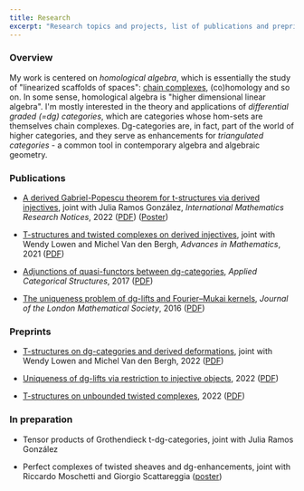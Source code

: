 ```yaml
---
title: Research
excerpt: "Research topics and projects, list of publications and preprints"
---
```


### Overview

My work is centered on *homological algebra*, which is essentially the study of "linearized scaffolds of spaces": [chain complexes](https://en.wikipedia.org/wiki/Chain_complex), (co)homology and so on. In some sense, homological algebra is "higher dimensional linear algebra". I'm mostly interested in the theory and applications of *differential graded (=dg) categories*, which are categories whose hom-sets are themselves chain complexes. Dg-categories are, in fact, part of the world of higher categories, and they serve as enhancements for *triangulated categories* - a common tool in contemporary algebra and algebraic geometry.

### Publications

- [A derived Gabriel-Popescu theorem for t-structures via derived injectives](https://academic.oup.com/imrn/advance-article-abstract/doi/10.1093/imrn/rnab367/6516448), joint with Julia Ramos González, *International Mathematics Research Notices*, 2022 ([PDF](https://fgenovese1987.github.io/documents/papers/gabrielpopescu_tstruct.pdf)) ([Poster](https://fgenovese1987.github.io/documents/papers/poster_gabrielpopescu.pdf))

- [T-structures and twisted complexes on derived injectives](https://www.sciencedirect.com/science/article/abs/pii/S0001870821002656), joint with Wendy Lowen and Michel Van den Bergh, *Advances in Mathematics*, 2021 ([PDF](https://fgenovese1987.github.io/documents/papers/dginj_tstruct.pdf))

- [Adjunctions of quasi-functors between dg-categories](https://link.springer.com/article/10.1007/s10485-016-9470-y), *Applied Categorical Structures*, 2017 ([PDF](https://fgenovese1987.github.io/documents/papers/qfun_adj.pdf))

- [The uniqueness problem of dg-lifts and Fourier–Mukai kernels](https://academic.oup.com/jlms/article-abstract/94/2/617/2219049), *Journal of the London Mathematical Society*, 2016 ([PDF](https://fgenovese1987.github.io/documents/papers/dglift_uniqueness.pdf))

### Preprints

- [T-structures on dg-categories and derived deformations](https://arxiv.org/abs/2212.12564), joint with Wendy Lowen and Michel Van den Bergh, 2022 ([PDF](https://arxiv.org/pdf/2212.12564.pdf))

- [Uniqueness of dg-lifts via restriction to injective objects](https://arxiv.org/abs/2211.08550), 2022 ([PDF](https://fgenovese1987.github.io/documents/papers/dglift_inj.pdf))

- [T-structures on unbounded twisted complexes](https://arxiv.org/abs/2206.12724), 2022 ([PDF](https://fgenovese1987.github.io/documents/papers/Unbounded_twisted_complexes.pdf))

### In preparation

- Tensor products of Grothendieck t-dg-categories, joint with Julia Ramos González

- Perfect complexes of twisted sheaves and dg-enhancements, joint with Riccardo Moschetti and Giorgio Scattareggia ([poster](https://fgenovese1987.github.io/documents/papers/poster_twisted.pdf))
